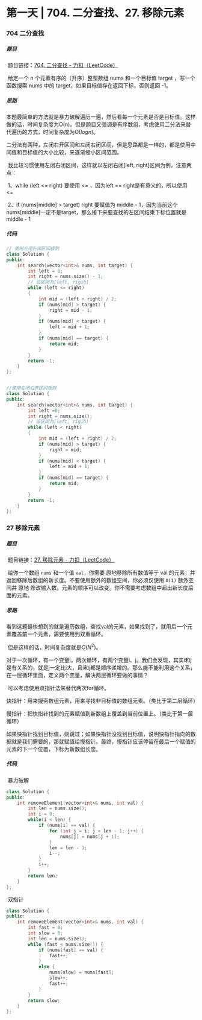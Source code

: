 # 第一天 | 704. 二分查找、27. 移除元素

### 704 二分查找

##### 题目

​		题目链接：[704. 二分查找 - 力扣（LeetCode）](https://leetcode.cn/problems/binary-search/)

​		给定一个 n 个元素有序的（升序）整型数组 nums 和一个目标值 target  ，写一个函数搜索 nums 中的 target，如果目标值存在返回下标，否则返回 -1。

##### 思路

​		本题最简单的方法就是暴力破解遍历一遍，然后看每一个元素是否是目标值。这样做的话，时间复杂度为O(n)。但是题目又强调是有序数组，考虑使用二分法来替代遍历的方式，时间复杂度为O($log n$)。

​		二分法有两种，左闭右开区间和左闭右闭区间，但是思路都是一样的，都是使用中间值和目标值的大小比较，来逐渐缩小区间范围。

​		我比较习惯使用左闭右闭区间，这样就以左闭右闭[left, right]区间为例，注意两点：

​		1、while (left <= right) 要使用 <= ，因为left == right是有意义的，所以使用 <=

​		2、if (nums[middle] > target) right 要赋值为 middle - 1，因为当前这个nums[middle]一定不是target，那么接下来要查找的左区间结束下标位置就是 middle - 1

##### 代码

```c++
// 使用左闭右闭区间规则
class Solution {
public:
    int search(vector<int>& nums, int target) {
        int left = 0;
        int right = nums.size() - 1;
        // 设区间为[left, rigih]
        while (left <= right)
        {
            int mid = (left + right) / 2;
            if (nums[mid] > target) {
                right = mid - 1;
            }
            if (nums[mid] < target) {
                left = mid + 1;
            }
            if (nums[mid] == target) {
                return mid;
            }
        }
        return -1;
    }
};


//使用左闭右开区间规则
class Solution {
public:
    int search(vector<int>& nums, int target) {
        int left =0;
        int right = nums.size();
        // 设区间为[left, rigih)
        while (left < right)
        {
            int mid = (left + right) / 2;
            if (nums[mid] > target) {
                right = mid;
            }
            if (nums[mid] < target) {
                left = mid + 1;
            }
            if (nums[mid] == target) {
                return mid;
            }
        }
        return -1;
    }
};
```

### 27 移除元素

##### 题目

​		题目链接：[27. 移除元素 - 力扣（LeetCode）](https://leetcode.cn/problems/remove-element/)

​		给你一个数组 `nums` 和一个值 `val`，你需要 原地移除所有数值等于 val 的元素，并返回移除后数组的新长度。不要使用额外的数组空间，你必须仅使用 `O(1)` 额外空间并 原地 修改输入数。元素的顺序可以改变。你不需要考虑数组中超出新长度后面的元素。

##### 思路

​		看到这题最快想到的就是遍历数组，查找val的元素，如果找到了，就用后一个元素覆盖前一个元素，需要使用到双重循环。

​		但是这样的话，时间复杂度就是$O(N^2)$。

​		对于一次循环，有一个变量i，两次循环，有两个变量i、j。我们会发现，其实i和j是有关系的，就是j一定比i大，且i和j都是顺序递增的。那么能不能利用这个关系，在一层循环里面，定义两个变量，解决两层循环要做的事情？

​		可以考虑使用双指针法来替代两次for循环。

​		快指针：用来搜索数组元素，用来寻找非目标值的数组元素。（类比于第二层循环）

​		慢指针：把快指针找到的元素赋值到新数组上覆盖到当前位置上。（类比于第一层循环）

​		如果快指针找到目标值，则跳过；如果快指针没找到目标值，说明快指针指向的数据就是我们需要的，那就赋值给慢指针。最终，慢指针应该停留在最后一个赋值的元素的下一个位置，下标为新数组长度。

##### 代码

​		暴力破解

```c++
class Solution {
public:
    int removeElement(vector<int>& nums, int val) {
        int len = nums.size();
        int i = 0;
        while(i < len) {
            if (nums[i] == val) {
                for (int j = i; j < len - 1; j++) {
                    nums[j] = nums[j + 1];
                }
                len = len - 1;
                i--;
            }
            i++;
        }
        return len;
    }
};
```

​		双指针

```c++
class Solution {
public:
    int removeElement(vector<int>& nums, int val) {
        int fast = 0;
        int slow = 0;
        int len = nums.size();
        while (fast < nums.size()) {
            if (nums[fast] == val) {
                fast++;
            }
            else {
                nums[slow] = nums[fast];
                slow++;
                fast++;
            }
        }
        return slow;
    }
};
```

